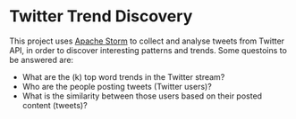 # Twitter Trend Discovery
This project uses [Apache Storm](https://github.com/apache/storm) to collect and analyse tweets from Twitter API, in order to discover interesting patterns and trends. Some questoins to be answered are:

* What are the (k) top word trends in the Twitter stream?
* Who are the people posting tweets (Twitter users)?
* What is the similarity between those users based on their posted content (tweets)?
